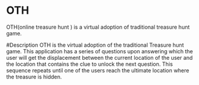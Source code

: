 # OTH
OTH(online treasure hunt ) is a virtual adoption of traditional treasure hunt game. 

#Description
OTH is the virtual adoption of the traditional Treasure hunt game. This application has a series of questions upon answering which the user will get the displacement between the current location of the user and the location that contains the clue to unlock the next question. This sequence repeats until one of the users reach the ultimate location where the treasure is hidden.
